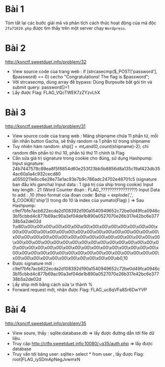  
# Bài 1
Tóm tắt lại các bước giải mã và phân tích cách thức hoạt động của mã độc `2fa71019.php` được tìm thấy trên một server chạy `Wordpress`.


# Bài 2
http://ksnctf.sweetduet.info/problem/32
 - View source code của trang web :
          if (strcasecmp($_POST['password'], $password) == 0)
          cecho "Congratulations! The flag is $password";
 - Với strcasecmp, dùng array để bypass: 
   Dùng Burpsuite bắt gói tin và submit query: password[]=1
 - Lấy được Flag:  FLAG_VQcTWEK7zZYzvLhX


# Bài 3
http://ksnctf.sweetduet.info/problem/31
- View source code của trang web :
  Mảng shipname chứa 11 phần tử, mỗi lần nhấn button Gacha, sẽ thấy random ra 1 phần tử trong shipname
- Tuy nhiên hàm random: $ship[] = mt_rand(0, count($shipname)-2); chỉ random đến phần tử thứ 10, phần tử thứ 11 chính là Flag
- Cần sửa giá trị signature trong cookie cho đúng, sử dụng Hashpump:
        Input signature: 24b7447578c89ea8f5f8854d60e253f23bb5b8856d8a135c19af423db354ac60a1a4c932cecd80
                         a0550211e8cc6e28e73e1ac93e7b9c786adc24702e48701c5 (signature ban đầu khi gancha)
        Input data        : 1 (giá trị của ship trong cookie)
        Input key length  : 21 (Word Counter đoạn : FLAG_????????????????)
        Input Data to add : ,10 (theo format của đoạn code: $ship = explode(',', $_COOKIE['ship'])
                           trong đó 10 là index của yumato(Flag) )
    => Sau Hashpump:
c9ef7bfe7acb622ecda2d108392d190a1540949652c72be0d49fca0946c3b15cbbd4c877b69ac90a3ef04de1b890a0527070e26b317e42bc6e37738b5a2de02d
1\x80\x00\x00\x00\x00\x00\x00\x00\x00\x00\x00\x00\x00\x00\x00\x00\x00\x00\x00\x00\x00\x00\x00\x00\x00\x00\x00\x00\x00\x00\x00\x00\x00\x00\x00\x00\x00\x00\x00\x00\x00\x00\x00\x00\x00\x00\x00\x00\x00\x00\x00\x00\x00\x00\x00\x00\x00\x00\x00\x00\x00\x00\x00\x00\x00\x00\x00\x00\x00\x00\x00\x00\x00\x00\x00\x00\x00\x00\x00\x00\x00\x00\x00\x00\x00\x00\x00\x00\x00\x00\x00\x00\x00\x00\x00\x00\x00\x00\x00\x00\x00\x00\x00\x00\x00\xb0,10
- Được signature mới : c9ef7bfe7acb622ecda2d108392d190a1540949652c72be0d49fca0946c3b15cbbd4c877b69ac90a3ef04de1b890a0527070e26b317e42bc6e37738b5a2de02d
- Lấy ship mới bằng cách sửa \x thành %
- Forward request mới, nhận được Flag:
               FLAG_uc8qVFa8Sr6DwYVP

        
# Bài 4
http://ksnctf.sweetduet.info/problem/35
- View soure, thấy : sqlite:database.db => lấy được đường dẫn tới file dữ liệu.
- Truy cập http://ctfq.sweetduet.info:10080/~q35/auth.php => lấy được database
- Truy vấn tới bảng user:
      sqlite> select * from user , lấy được Flag:
      root|FLAG_iySDmApNegJvwmxN
